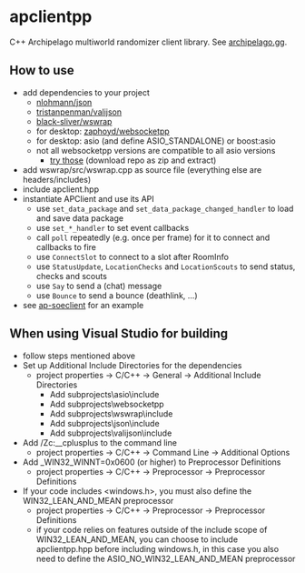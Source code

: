 # apclientpp

C++ Archipelago multiworld randomizer client library. See [archipelago.gg](https://archipelago.gg/).

## How to use

* add dependencies to your project
  * [nlohmann/json](https://github.com/nlohmann/json)
  * [tristanpenman/valijson](https://github.com/tristanpenman/valijson)
  * [black-sliver/wswrap](https://github.com/black-sliver/wswrap)
  * for desktop: [zaphoyd/websocketpp](https://github.com/zaphoyd/websocketpp)
  * for desktop: asio (and define ASIO_STANDALONE) or boost:asio
  * not all websocketpp versions are compatible to all asio versions
    * [try those](https://github.com/black-sliver/ap-soeclient/tree/master/subprojects) (download repo as zip and extract)
* add wswrap/src/wswrap.cpp as source file (everything else are headers/includes)
* include apclient.hpp
* instantiate APClient and use its API
  * use `set_data_package` and `set_data_package_changed_handler` to load and save data package
  * use `set_*_handler` to set event callbacks
  * call `poll` repeatedly (e.g. once per frame) for it to connect and callbacks to fire
  * use `ConnectSlot` to connect to a slot after RoomInfo
  * use `StatusUpdate`, `LocationChecks` and `LocationScouts` to send status, checks and scouts
  * use `Say` to send a (chat) message
  * use `Bounce` to send a bounce (deathlink, ...)
* see [ap-soeclient](https://github.com/black-sliver/ap-soeclient) for an example

## When using Visual Studio for building
* follow steps mentioned above
* Set up Additional Include Directories for the dependencies
  * project properties -> C/C++ -> General -> Additional Include Directories
    * Add subprojects\asio\include
    * Add subprojects\websocketpp
    * Add subprojects\wswrap\include
    * Add subprojects\json\include
    * Add subprojects\valijson\include 
* Add /Zc:__cplusplus to the command line
  * project properties -> C/C++ -> Command Line -> Additional Options
* Add _WIN32_WINNT=0x0600 (or higher) to Preprocessor Definitions
  * project properties -> C/C++ -> Preprocessor -> Preprocessor Definitions
* If your code includes <windows.h>, you must also define the WIN32_LEAN_AND_MEAN preprocessor
  * project properties -> C/C++ -> Preprocessor -> Preprocessor Definitions
  * if your code relies on features outside of the include scope of WIN32_LEAN_AND_MEAN, you can choose to include apclientpp.hpp before including windows.h, in this case you also need to define the ASIO_NO_WIN32_LEAN_AND_MEAN preprocessor
